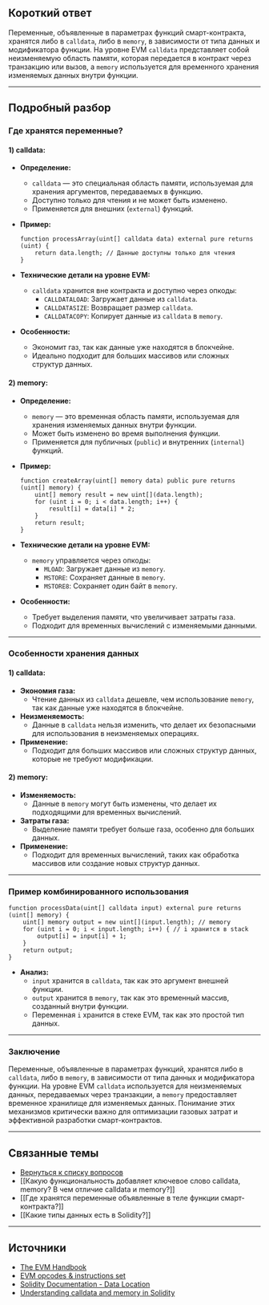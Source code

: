 ## Короткий ответ
Переменные, объявленные в параметрах функций смарт-контракта, хранятся либо в `calldata`, либо в `memory`, в зависимости от типа данных и модификатора функции. На уровне EVM `calldata` представляет собой неизменяемую область памяти, которая передается в контракт через транзакцию или вызов, а `memory` используется для временного хранения изменяемых данных внутри функции.

---

## Подробный разбор

### **Где хранятся переменные?**

#### **1) calldata:**
- **Определение:**
  - `calldata` — это специальная область памяти, используемая для хранения аргументов, передаваемых в функцию.
  - Доступно только для чтения и не может быть изменено.
  - Применяется для внешних (`external`) функций.
- **Пример:**
  ```solidity
  function processArray(uint[] calldata data) external pure returns (uint) {
      return data.length; // Данные доступны только для чтения
  }
  ```

- **Технические детали на уровне EVM:**
  - `calldata` хранится вне контракта и доступно через опкоды:
    - `CALLDATALOAD`: Загружает данные из `calldata`.
    - `CALLDATASIZE`: Возвращает размер `calldata`.
    - `CALLDATACOPY`: Копирует данные из `calldata` в `memory`.

- **Особенности:**
  - Экономит газ, так как данные уже находятся в блокчейне.
  - Идеально подходит для больших массивов или сложных структур данных.

#### **2) memory:**
- **Определение:**
  - `memory` — это временная область памяти, используемая для хранения изменяемых данных внутри функции.
  - Может быть изменено во время выполнения функции.
  - Применяется для публичных (`public`) и внутренних (`internal`) функций.
- **Пример:**
  ```solidity
  function createArray(uint[] memory data) public pure returns (uint[] memory) {
      uint[] memory result = new uint[](data.length);
      for (uint i = 0; i < data.length; i++) {
          result[i] = data[i] * 2;
      }
      return result;
  }
  ```

- **Технические детали на уровне EVM:**
  - `memory` управляется через опкоды:
    - `MLOAD`: Загружает данные из `memory`.
    - `MSTORE`: Сохраняет данные в `memory`.
    - `MSTORE8`: Сохраняет один байт в `memory`.

- **Особенности:**
  - Требует выделения памяти, что увеличивает затраты газа.
  - Подходит для временных вычислений с изменяемыми данными.

---

### **Особенности хранения данных**

#### **1) calldata:**
- **Экономия газа:**
  - Чтение данных из `calldata` дешевле, чем использование `memory`, так как данные уже находятся в блокчейне.
- **Неизменяемость:**
  - Данные в `calldata` нельзя изменить, что делает их безопасными для использования в неизменяемых операциях.
- **Применение:**
  - Подходит для больших массивов или сложных структур данных, которые не требуют модификации.

#### **2) memory:**
- **Изменяемость:**
  - Данные в `memory` могут быть изменены, что делает их подходящими для временных вычислений.
- **Затраты газа:**
  - Выделение памяти требует больше газа, особенно для больших данных.
- **Применение:**
  - Подходит для временных вычислений, таких как обработка массивов или создание новых структур данных.

---

### **Пример комбинированного использования**

```solidity
function processData(uint[] calldata input) external pure returns (uint[] memory) {
    uint[] memory output = new uint[](input.length); // memory
    for (uint i = 0; i < input.length; i++) { // i хранится в stack
        output[i] = input[i] + 1;
    }
    return output;
}
```

- **Анализ:**
  - `input` хранится в `calldata`, так как это аргумент внешней функции.
  - `output` хранится в `memory`, так как это временный массив, созданный внутри функции.
  - Переменная `i` хранится в стеке EVM, так как это простой тип данных.

---

### **Заключение**

Переменные, объявленные в параметрах функций, хранятся либо в `calldata`, либо в `memory`, в зависимости от типа данных и модификатора функции. На уровне EVM `calldata` используется для неизменяемых данных, передаваемых через транзакции, а `memory` предоставляет временное хранилище для изменяемых данных. Понимание этих механизмов критически важно для оптимизации газовых затрат и эффективной разработки смарт-контрактов.

---

## Связанные темы
- [Вернуться к списку вопросов](5.%20Список%20вопросов.md)
- [[Какую функциональность добавляет ключевое слово calldata, memory? В чем отличие calldata и memory?]]
- [[Где хранятся переменные объявленные в теле функции смарт-контракта?]]
- [[Какие типы данных есть в Solidity?]]

---

## Источники
- [The EVM Handbook](https://noxx3xxon.notion.site/noxx3xxon/The-EVM-Handbook-bb38e175cc404111a391907c4975426d)
- [EVM opcodes & instructions set](https://www.evm.codes/)
- [Solidity Documentation - Data Location](https://docs.soliditylang.org/en/latest/types.html#data-location)
- [Understanding calldata and memory in Solidity](https://ethereum.stackexchange.com/questions/74442/when-should-i-use-calldata-and-when-should-i-use-memory)
